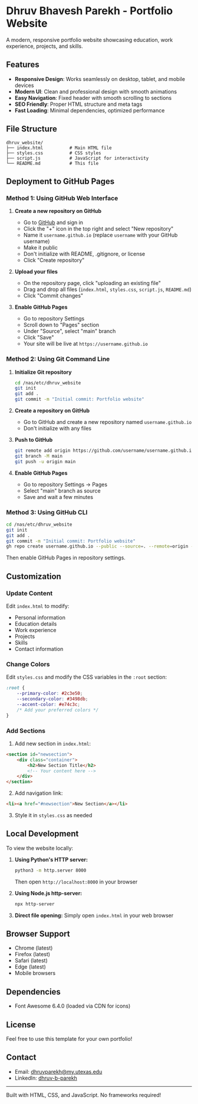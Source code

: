 # Dhruv Bhavesh Parekh - Portfolio Website

A modern, responsive portfolio website showcasing education, work experience, projects, and skills.

## Features

- **Responsive Design**: Works seamlessly on desktop, tablet, and mobile devices
- **Modern UI**: Clean and professional design with smooth animations
- **Easy Navigation**: Fixed header with smooth scrolling to sections
- **SEO Friendly**: Proper HTML structure and meta tags
- **Fast Loading**: Minimal dependencies, optimized performance

## File Structure

```
dhruv_website/
├── index.html          # Main HTML file
├── styles.css          # CSS styles
├── script.js           # JavaScript for interactivity
└── README.md           # This file
```

## Deployment to GitHub Pages

### Method 1: Using GitHub Web Interface

1. **Create a new repository on GitHub**
   - Go to [GitHub](https://github.com) and sign in
   - Click the "+" icon in the top right and select "New repository"
   - Name it `username.github.io` (replace `username` with your GitHub username)
   - Make it public
   - Don't initialize with README, .gitignore, or license
   - Click "Create repository"

2. **Upload your files**
   - On the repository page, click "uploading an existing file"
   - Drag and drop all files (`index.html`, `styles.css`, `script.js`, `README.md`)
   - Click "Commit changes"

3. **Enable GitHub Pages**
   - Go to repository Settings
   - Scroll down to "Pages" section
   - Under "Source", select "main" branch
   - Click "Save"
   - Your site will be live at `https://username.github.io`

### Method 2: Using Git Command Line

1. **Initialize Git repository**
   ```bash
   cd /nas/etc/dhruv_website
   git init
   git add .
   git commit -m "Initial commit: Portfolio website"
   ```

2. **Create a repository on GitHub**
   - Go to GitHub and create a new repository named `username.github.io`
   - Don't initialize with any files

3. **Push to GitHub**
   ```bash
   git remote add origin https://github.com/username/username.github.io.git
   git branch -M main
   git push -u origin main
   ```

4. **Enable GitHub Pages**
   - Go to repository Settings → Pages
   - Select "main" branch as source
   - Save and wait a few minutes

### Method 3: Using GitHub CLI

```bash
cd /nas/etc/dhruv_website
git init
git add .
git commit -m "Initial commit: Portfolio website"
gh repo create username.github.io --public --source=. --remote=origin --push
```

Then enable GitHub Pages in repository settings.

## Customization

### Update Content

Edit `index.html` to modify:
- Personal information
- Education details
- Work experience
- Projects
- Skills
- Contact information

### Change Colors

Edit `styles.css` and modify the CSS variables in the `:root` section:

```css
:root {
    --primary-color: #2c3e50;
    --secondary-color: #3498db;
    --accent-color: #e74c3c;
    /* Add your preferred colors */
}
```

### Add Sections

1. Add new section in `index.html`:
```html
<section id="newsection">
    <div class="container">
        <h2>New Section Title</h2>
        <!-- Your content here -->
    </div>
</section>
```

2. Add navigation link:
```html
<li><a href="#newsection">New Section</a></li>
```

3. Style it in `styles.css` as needed

## Local Development

To view the website locally:

1. **Using Python's HTTP server:**
   ```bash
   python3 -m http.server 8000
   ```
   Then open `http://localhost:8000` in your browser

2. **Using Node.js http-server:**
   ```bash
   npx http-server
   ```

3. **Direct file opening:**
   Simply open `index.html` in your web browser

## Browser Support

- Chrome (latest)
- Firefox (latest)
- Safari (latest)
- Edge (latest)
- Mobile browsers

## Dependencies

- Font Awesome 6.4.0 (loaded via CDN for icons)

## License

Feel free to use this template for your own portfolio!

## Contact

- Email: dhruvparekh@my.utexas.edu
- LinkedIn: [dhruv-b-parekh](https://linkedin.com/in/dhruv-b-parekh)

---

Built with HTML, CSS, and JavaScript. No frameworks required!

